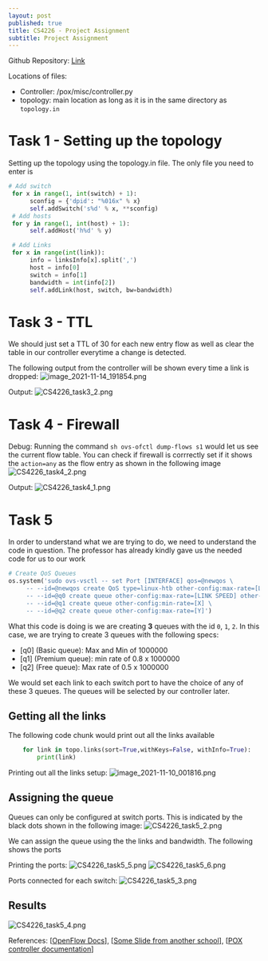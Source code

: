 ```yaml
---
layout: post
published: true
title: CS4226 - Project Assignment
subtitle: Project Assignment
---
```

Github Repository: [Link](https://github.com/Deunitato/CS4226_Project)

Locations of files:
- Controller: /pox/misc/controller.py
- topology: main location as long as it is in the same directory as `topology.in`


# Task 1 - Setting up the topology

Setting up the topology using the topology.in file. The only file you need to enter is 


```python
# Add switch
 for x in range(1, int(switch) + 1):
      sconfig = {'dpid': "%016x" % x}
      self.addSwitch('s%d' % x, **sconfig)
 # Add hosts
 for y in range(1, int(host) + 1):
      self.addHost('h%d' % y)

 # Add Links
 for x in range(int(link)):
      info = linksInfo[x].split(',')
      host = info[0]
      switch = info[1]
      bandwidth = int(info[2])
      self.addLink(host, switch, bw=bandwidth)
```

# Task 3 - TTL 
We should just set a TTL of 30 for each new entry flow as well as clear the table in our controller everytime a change is detected.

The following output from the controller will be shown every time a link is dropped:
![image_2021-11-14_191854.png]({{site.baseurl}}/img/image_2021-11-14_191854.png)

Output:
![CS4226_task3_2.png]({{site.baseurl}}/img/CS4226_task3_2.png)



# Task 4 - Firewall
Debug:
Running the command `sh ovs-ofctl dump-flows s1` would let us see the current flow table.
You can check if firewall is corrrectly set if it shows the `action=any` as the flow entry as shown in the following image
![CS4226_task4_2.png]({{site.baseurl}}/img/CS4226_task4_2.png)


Output:
![CS4226_task4_1.png]({{site.baseurl}}/img/CS4226_task4_1.png)


# Task 5
In order to understand what we are trying to do, we need to understand the code in question. The professor has already kindly gave us the needed code for us to our work

```python
# Create QoS Queues
os.system('sudo ovs-vsctl -- set Port [INTERFACE] qos=@newqos \
     -- --id=@newqos create QoS type=linux-htb other-config:max-rate=[LINK SPEED] queues=0=@q0,1=@q1,2=@q2 \
     -- --id=@q0 create queue other-config:max-rate=[LINK SPEED] other-config:min-rate=[LINK SPEED] \
     -- --id=@q1 create queue other-config:min-rate=[X] \
     -- --id=@q2 create queue other-config:max-rate=[Y]')
```

What this code is doing is we are creating **3** queues with the id `0`, `1`, `2`. In this case, we are trying to create 3 queues with the following specs:
- [q0] (Basic queue): Max and Min of 1000000
- [q1] (Premium queue): min rate of 0.8 x 1000000
- [q2] (Free queue): Max rate of 0.5 x 1000000

We would set each link to each switch port to have the choice of any of these 3 queues. The queues will be selected by our controller later.

## Getting all the links
The following code chunk would print out all the links available 

```python
    for link in topo.links(sort=True,withKeys=False, withInfo=True):
    	print(link)
```
Printing out all the links setup:
![image_2021-11-10_001816.png]({{site.baseurl}}/img/image_2021-11-10_001816.png)


## Assigning the queue
Queues can only be configured at switch ports. This is indicated by the black dots shown in the following image: 
![CS4226_task5_2.png]({{site.baseurl}}/img/CS4226_task5_2.png)

We can assign the queue using the the links and bandwidth. The following shows the ports

Printing the ports:
![CS4226_task5_5.png]({{site.baseurl}}/img/CS4226_task5_5.png)
![CS4226_task5_6.png]({{site.baseurl}}/img/CS4226_task5_6.png)


Ports connected for each switch:
![CS4226_task5_3.png]({{site.baseurl}}/img/CS4226_task5_3.png)


## Results
![CS4226_task5_4.png]({{site.baseurl}}/img/CS4226_task5_4.png)


References:
[[OpenFlow Docs](https://openflow.stanford.edu/display/ONL/POX+Wiki.html#POXWiki-Enqueue)], [[Some Slide from another school](http://csie.nqu.edu.tw/smallko/sdn/mySDN_Lab5.pdf)], [[POX controller documentation](https://openflow.stanford.edu/display/ONL/POX+Wiki.html#POXWiki-SetTCP%2FUDPsourceordestinationport)]
